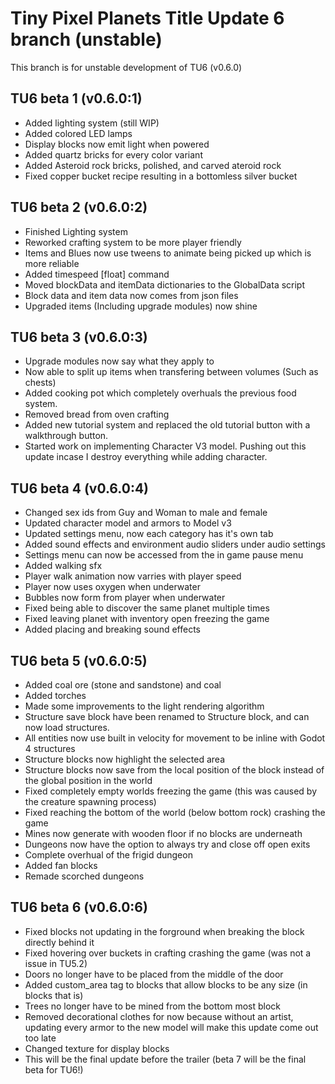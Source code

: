# Tiny Pixel Planets Title Update 6 branch (unstable)
This branch is for unstable development of TU6 (v0.6.0)

## TU6 beta 1 (v0.6.0:1)
- Added lighting system (still WIP)
- Added colored LED lamps
- Display blocks now emit light when powered
- Added quartz bricks for every color variant
- Added Asteroid rock bricks, polished, and carved ateroid rock
- Fixed copper bucket recipe resulting in a bottomless silver bucket
## TU6 beta 2 (v0.6.0:2)
- Finished Lighting system
- Reworked crafting system to be more player friendly
- Items and Blues now use tweens to animate being picked up which is more reliable
- Added timespeed [float] command
- Moved blockData and itemData dictionaries to the GlobalData script
- Block data and item data now comes from json files
- Upgraded items (Including upgrade modules) now shine
## TU6 beta 3 (v0.6.0:3)
- Upgrade modules now say what they apply to
- Now able to split up items when transfering between volumes (Such as chests)
- Added cooking pot which completely overhuals the previous food system.
- Removed bread from oven crafting
- Added new tutorial system and replaced the old tutorial button with a walkthrough button.
- Started work on implementing Character V3 model. Pushing out this update incase I destroy everything while adding character.
## TU6 beta 4 (v0.6.0:4)
- Changed sex ids from Guy and Woman to male and female
- Updated character model and armors to Model v3
- Updated settings menu, now each category has it's own tab
- Added sound effects and environment audio sliders under audio settings
- Settings menu can now be accessed from the in game pause menu
- Added walking sfx
- Player walk animation now varries with player speed
- Player now uses oxygen when underwater
- Bubbles now form from player when underwater
- Fixed being able to discover the same planet multiple times
- Fixed leaving planet with inventory open freezing the game
- Added placing and breaking sound effects
## TU6 beta 5 (v0.6.0:5)
- Added coal ore (stone and sandstone) and coal
- Added torches
- Made some improvements to the light rendering algorithm
- Structure save block have been renamed to Structure block, and can now load structures.
- All entities now use built in velocity for movement to be inline with Godot 4 structures
- Structure blocks now highlight the selected area
- Structure blocks now save from the local position of the block instead of the global position in the world
- Fixed completely empty worlds freezing the game (this was caused by the creature spawning process)
- Fixed reaching the bottom of the world (below bottom rock) crashing the game
- Mines now generate with wooden floor if no blocks are underneath
- Dungeons now have the option to always try and close off open exits
- Complete overhual of the frigid dungeon
- Added fan blocks
- Remade scorched dungeons
## TU6 beta 6 (v0.6.0:6)
- Fixed blocks not updating in the forground when breaking the block directly behind it
- Fixed hovering over buckets in crafting crashing the game (was not a issue in TU5.2)
- Doors no longer have to be placed from the middle of the door
- Added custom_area tag to blocks that allow blocks to be any size (in blocks that is)
- Trees no longer have to be mined from the bottom most block
- Removed decorational clothes for now because without an artist, updating every armor to the new model will make this update come out too late
- Changed texture for display blocks
- This will be the final update before the trailer (beta 7 will be the final beta for TU6!)
